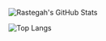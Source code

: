 ![Rastegah's GitHub Stats](https://github-readme-stats.vercel.app/api?username=rastegah&show_icons=true&theme=radical&count_private=true)

![Top Langs](https://github-readme-stats.vercel.app/api/top-langs/?username=rastegah&langs_count=1&theme=radical)
